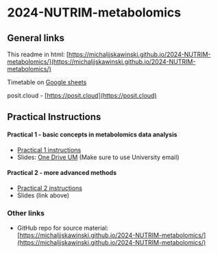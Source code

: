 # 2024-NUTRIM-metabolomics

## General links

This readme in html: [https://michaljjskawinski.github.io/2024-NUTRIM-metabolomics/](https://michaljjskawinski.github.io/2024-NUTRIM-metabolomics/)

Timetable on [Google sheets](https://docs.google.com/spreadsheets/u/0/d/1mt0nUgz8h7Lax0L2wGjKzeZomPlQbVFaPmd1gahLUqA/edit?usp=sharing&pli=1)

posit.cloud - [https://posit.cloud](https://posit.cloud)



## Practical Instructions

#### Practical 1 - basic concepts in metabolomics data analysis 

- [Practical 1 instructions](https://michaljjskawinski.github.io/2024-NUTRIM-metabolomics/practical-1/web/practical1-instructions.html)
- Slides: [One Drive UM](https://maastrichtuniversity-my.sharepoint.com/:b:/g/personal/michal_skawinski_maastrichtuniversity_nl/EUNzXV0bsohLv2yx5rTUT1EB5aSSBFzPdCIbcl4e5WVw1w?e=nKEKLU) (Make sure to use University email)

#### Practical 2 - more advanced methods

- [Practical 2 instructions](https://michaljjskawinski.github.io/2024-NUTRIM-metabolomics/practical-2/web/practical2-instructions.html)
- Slides (link above)


### Other links

- GitHub repo for source material: [https://michaljjskawinski.github.io/2024-NUTRIM-metabolomics/](https://michaljjskawinski.github.io/2024-NUTRIM-metabolomics/)

